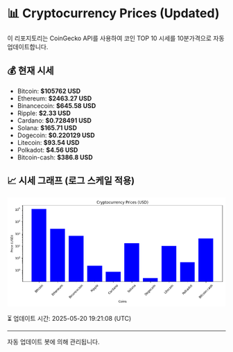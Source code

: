 
# 📊 Cryptocurrency Prices (Updated)

이 리포지토리는 CoinGecko API를 사용하여 코인 TOP 10 시세를 10분가격으로 자동 업데이트합니다.

## 💰 현재 시세
- Bitcoin: **$105762 USD**
- Ethereum: **$2463.27 USD**
- Binancecoin: **$645.58 USD**
- Ripple: **$2.33 USD**
- Cardano: **$0.728491 USD**
- Solana: **$165.71 USD**
- Dogecoin: **$0.220129 USD**
- Litecoin: **$93.54 USD**
- Polkadot: **$4.56 USD**
- Bitcoin-cash: **$386.8 USD**

## 📈 시세 그래프 (로그 스케일 적용)
![Crypto Prices](crypto_prices.png)

⏳ 업데이트 시간: 2025-05-20 19:21:08 (UTC)

---
자동 업데이트 봇에 의해 관리됩니다.
